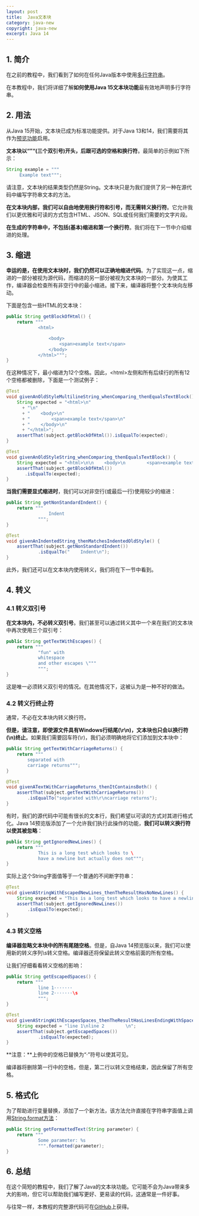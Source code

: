 ```yaml
---
layout: post
title:  Java文本块
category: java-new
copyright: java-new
excerpt: Java 14
---
```


## 1. 简介

在之前的教程中，我们看到了如何在任何Java版本中使用[多行字符串](https://www.baeldung.com/java-multiline-string)。

在本教程中，我们将详细了解**如何使用Java 15文本块功能**最有效地声明多行字符串。

## 2. 用法

从Java 15开始，文本块已成为标准功能提供。对于Java 13和14，我们需要将其作为[预览功能](https://openjdk.java.net/jeps/355)启用。

**文本块以“”“(三个双引号)开头，后跟可选的空格和换行符**。最简单的示例如下所示：

```java
String example = """
     Example text""";
```

请注意，文本块的结果类型仍然是String。文本块只是为我们提供了另一种在源代码中编写字符串文本的方法。

**在文本块内部，我们可以自由地使用换行符和引号，而无需转义换行符**。它允许我们以更优雅和可读的方式包含HTML、JSON、SQL或任何我们需要的文字片段。

**在生成的字符串中，不包括(基本)缩进和第一个换行符**。我们将在下一节中介绍缩进的处理。

## 3. 缩进

**幸运的是，在使用文本块时，我们仍然可以正确地缩进代码**。为了实现这一点，缩进的一部分被视为源代码，而缩进的另一部分被视为文本块的一部分。为使其工作，编译器会检查所有非空行中的最小缩进。接下来，编译器将整个文本块向左移动。

下面是包含一些HTML的文本块：

```java
public String getBlockOfHtml() {
    return """
            <html>

                <body>
                    <span>example text</span>
                </body>
            </html>""";
}
```

在这种情况下，最小缩进为12个空格。因此，<html\>左侧和所有后续行的所有12个空格都被删除，下面是一个测试例子：

```java
@Test
void givenAnOldStyleMultilineString_whenComparing_thenEqualsTextBlock() {
    String expected = "<html>\n"
      + "\n" 
      + "    <body>\n"
      + "        <span>example text</span>\n"
      + "    </body>\n"
      + "</html>";
    assertThat(subject.getBlockOfHtml()).isEqualTo(expected);
}

@Test
void givenAnOldStyleString_whenComparing_thenEqualsTextBlock() {
    String expected = "<html>\n\n    <body>\n        <span>example text</span>\n    </body>\n</html>";
    assertThat(subject.getBlockOfHtml())
       .isEqualTo(expected);
}
```

**当我们需要显式缩进时**，我们可以对非空行(或最后一行)使用较少的缩进：

```java
public String getNonStandardIndent() {
    return """
                Indent
            """;
}

@Test
void givenAnIndentedString_thenMatchesIndentedOldStyle() {
    assertThat(subject.getNonStandardIndent())
            .isEqualTo("    Indent\n");
}
```

此外，我们还可以在文本块内使用转义，我们将在下一节中看到。

## 4. 转义

### 4.1 转义双引号

**在文本块内，不必转义双引号**。我们甚至可以通过转义其中一个来在我们的文本块中再次使用三个双引号：

```java
public String getTextWithEscapes() {
    return """
            "fun" with
            whitespace
            and other escapes \"""
            """;
}
```

这是唯一必须转义双引号的情况。在其他情况下，这被认为是一种不好的做法。

### 4.2 转义行终止符

通常，不必在文本块内转义换行符。

**但是，请注意，即使源文件具有Windows行结尾(\r\n)，文本块也只会以换行符(\\n)终止**。如果我们需要回车符(\r)，我们必须明确地将它们添加到文本块中：

```java
public String getTextWithCarriageReturns() {
	return """
		separated with
		carriage returns""";
}

@Test
void givenATextWithCarriageReturns_thenItContainsBoth() {
    assertThat(subject.getTextWithCarriageReturns())
        .isEqualTo("separated with\r\ncarriage returns");
}
```

有时，我们的源代码中可能有很长的文本行，我们希望以可读的方式对其进行格式化。Java 14预览版添加了一个允许我们执行此操作的功能，**我们可以转义换行符以使其被忽略**：

```java
public String getIgnoredNewLines() {
    return """
            This is a long test which looks to \
            have a newline but actually does not""";
}
```

实际上这个String字面值等于一个普通的不间断字符串：

```java
@Test
void givenAStringWithEscapedNewLines_thenTheResultHasNoNewLines() {
    String expected = "This is a long test which looks to have a newline but actually does not";
    assertThat(subject.getIgnoredNewLines())
        .isEqualTo(expected);
}
```

### 4.3 转义空格

**编译器忽略文本块中的所有尾随空格**。但是，自Java 14预览版以来，我们可以使用新的转义序列\s转义空格。编译器还将保留此转义空格前面的所有空格。

让我们仔细看看转义空格的影响：

```java
public String getEscapedSpaces() {
    return """
            line 1·······
            line 2·······\s
            """;
}

@Test
void givenAStringWithEscapesSpaces_thenTheResultHasLinesEndingWithSpaces() {
    String expected = "line 1\nline 2        \n";
    assertThat(subject.getEscapedSpaces())
            .isEqualTo(expected);
}
```

**注意：**上例中的空格已替换为“·”符号以使其可见。

编译器将删除第一行中的空格，但是，第二行以转义空格结束，因此保留了所有空格。

## 5. 格式化

为了帮助进行变量替换，添加了一个新方法，该方法允许直接在字符串字面值上调用[String.format方法](https://www.baeldung.com/string/format)：

```java
public String getFormattedText(String parameter) {
    return """
            Some parameter: %s
            """.formatted(parameter);
}
```

## 6. 总结

在这个简短的教程中，我们了解了Java的文本块功能。它可能不会为Java带来多大的影响，但它可以帮助我们编写更好、更易读的代码，这通常是一件好事。

与往常一样，本教程的完整源代码可在[GitHub](https://github.com/tuyucheng7/taketoday-tutorial4j/tree/master/java-core-modules/java-14)上获得。